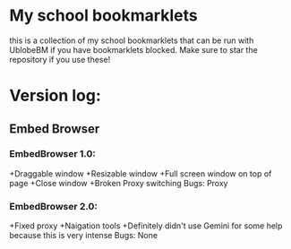 # My school bookmarklets
this is a collection of my school bookmarklets that can be run with UblobeBM if you have bookmarklets blocked. Make sure to star the repository if you use these!
# Version log:
## Embed Browser
### EmbedBrowser 1.0:
+Draggable window
+Resizable window
+Full screen window on top of page
+Close window
+Broken Proxy switching
Bugs:
Proxy
### EmbedBrowser 2.0:
+Fixed proxy
+Naigation tools
+Definitely didn't use Gemini for some help because this is very intense
Bugs:
None
